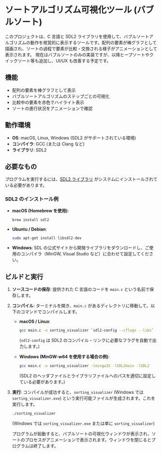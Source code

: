 # ソートアルゴリズム可視化ツール (バブルソート)

このプロジェクトは、C 言語と SDL2 ライブラリを使用して、バブルソートアルゴリズムの動作を視覚的に表示するツールです。配列の要素が棒グラフとして描画され、ソートの過程で要素が比較・交換される様子がアニメーションとして表示されます。
現在はバブルソートのみの実装ですが、以降ヒープソートやクイックソート等も追加し、UI/UX も改善する予定です。

## 機能

-  配列の要素を棒グラフとして表示
-  バブルソートアルゴリズムのステップごとの可視化
-  比較中の要素を赤色でハイライト表示
-  ソートの進行状況をアニメーションで確認

## 動作環境

-  **OS**: macOS, Linux, Windows (SDL2 がサポートされている環境)
-  **コンパイラ**: GCC (または Clang など)
-  **ライブラリ**: SDL2

## 必要なもの

プログラムを実行するには、[SDL2 ライブラリ](https://www.google.com/search?q=https://www.libsdl.org/download-2.0.php) がシステムにインストールされている必要があります。

### SDL2 のインストール例

-  **macOS (Homebrew を使用)**:

   ```bash
   brew install sdl2
   ```

-  **Ubuntu / Debian**:

   ```bash
   sudo apt-get install libsdl2-dev
   ```

-  **Windows**:
   SDL の公式サイトから開発ライブラリをダウンロードし、ご使用のコンパイラ（MinGW, Visual Studio など）に合わせて設定してください。

## ビルドと実行

1. **ソースコードの保存**:
   提供された C 言語のコードを `main.c` という名前で保存します。

2. **コンパイル**:
   ターミナルを開き、`main.c` があるディレクトリに移動して、以下のコマンドでコンパイルします。

   -  **macOS / Linux**:

      ```bash
      gcc main.c -o sorting_visualizer `sdl2-config --cflags --libs`
      ```

      (`sdl2-config` は SDL2 のコンパイル・リンクに必要なフラグを自動で出力します。)

   -  **Windows (MinGW-w64 を使用する場合の例)**:

      ```bash
      gcc main.c -o sorting_visualizer -lmingw32 -lSDL2main -lSDL2
      ```

      (SDL2 のヘッダファイルとライブラリファイルへのパスを適切に設定している必要があります。)

3. **実行**:
   コンパイルが成功すると、`sorting_visualizer` (Windows では `sorting_visualizer.exe`) という実行可能ファイルが生成されます。これを実行します。

   ```bash
   ./sorting_visualizer
   ```

   (Windows では `sorting_visualizer.exe` または単に `sorting_visualizer`)

   プログラムが起動すると、バブルソートの可視化ウィンドウが表示され、ソートのプロセスがアニメーションで表示されます。ウィンドウを閉じるとプログラムは終了します。
